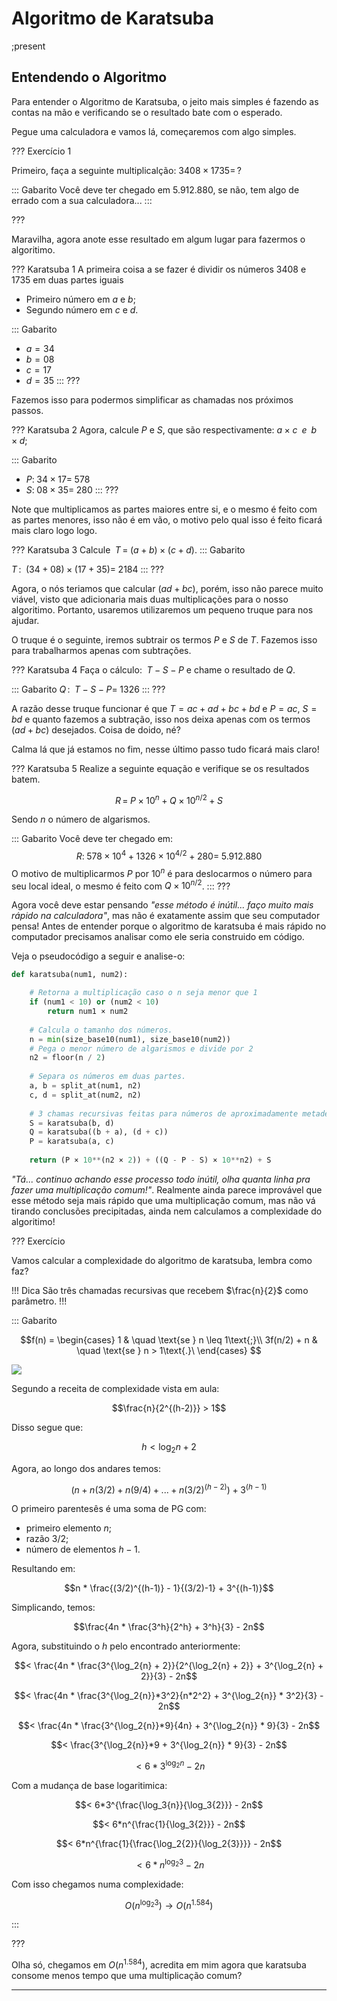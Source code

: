 Algoritmo de Karatsuba
======

;present

Entendendo o Algoritmo
---------

Para entender o Algoritmo de Karatsuba, o jeito mais simples é fazendo as contas na mão e verificando se o resultado bate com o esperado.

Pegue uma calculadora e vamos lá, começaremos com algo simples.

??? Exercício 1

Primeiro, faça a seguinte multiplicalção: $3408 \times 1735 = \,?$

::: Gabarito
Você deve ter chegado em $5.912.880$, se não, tem algo de errado com a sua calculadora...
:::

???

Maravilha, agora anote esse resultado em algum lugar para fazermos o algoritimo.

??? Karatsuba 1
A primeira coisa a se fazer é dividir os números $3408 \text{ e } 1735$ em duas partes iguais

* Primeiro número em $a \text{ e } b$;
* Segundo número em $c \text{ e } d$.

::: Gabarito
* $a = 34$
* $b = 08$
* $c = 17$
* $d = 35$
:::
???

Fazemos isso para podermos simplificar as chamadas nos próximos passos.

??? Karatsuba 2
Agora, calcule $P \text{ e } S$, que são respectivamente: $a \times c \; \; e \; \; b \times d$;

::: Gabarito
* $P: \; 34 \times 17 = \; 578$
* $S: \; 08 \times 35 = \; 280$
:::
???

Note que multiplicamos as partes maiores entre si, e o mesmo é feito com as partes menores, isso não é em vão, o motivo pelo qual isso é feito ficará mais claro logo logo.

??? Karatsuba 3
Calcule  $\; T \, = \; (a + b) \times (c + d)$.
::: Gabarito

$T \,$: $\; (34 + 08) \times (17 + 35) = \; 2184$
:::
???

Agora, o nós teriamos que calcular $(ad + bc)$, porém, isso não parece muito viável, visto que adicionaria mais duas multiplicações para o nosso algoritimo. Portanto, usaremos utilizaremos um pequeno truque para nos ajudar.

O truque é o seguinte, iremos subtrair os termos $P\text{ e }S$ de $T$. Fazemos isso para trabalharmos apenas com subtrações.

??? Karatsuba 4
Faça o cálculo: $\; T - S - P$ e chame o resultado de $Q$.

::: Gabarito
$Q \,$: $\; T - S - P = \; 1326$
:::
???

A razão desse truque funcionar é que $T = ac + ad + bc + bd \text{ e } P=ac \text{, } S=bd$ e quanto fazemos a subtração, isso nos deixa apenas com os termos $(ad + bc)$ desejados. Coisa de doido, né?

Calma lá que já estamos no fim, nesse último passo tudo ficará mais claro!

??? Karatsuba 5
Realize a seguinte equação e verifique se os resultados batem.

$$R \, = \; P \times 10^n + Q \times 10^{n/2} + S$$

Sendo $n$ o número de algarismos.

::: Gabarito
Você deve ter chegado em:
$$R: \; 578 \times 10^4 + 1326 \times 10^{4/2} + 280 = \; 5.912.880$$
O motivo de multiplicarmos $P\text{ por } 10^n$ é para deslocarmos o número para seu local ideal, o mesmo é feito com $Q\times 10^{n/2}$.
:::
???

Agora você deve estar pensando *"esse método é inútil... faço muito mais rápido na calculadora"*, mas não é exatamente assim que seu computador pensa! Antes de entender porque o algoritmo de karatsuba é mais rápido no computador precisamos analisar como ele seria construido em código.

Veja o pseudocódigo a seguir e analise-o:

``` py
def karatsuba(num1, num2):

    # Retorna a multiplicação caso o n seja menor que 1
    if (num1 < 10) or (num2 < 10)
        return num1 × num2
    
    # Calcula o tamanho dos números. 
    n = min(size_base10(num1), size_base10(num2))
    # Pega o menor número de algarismos e divide por 2 
    n2 = floor(n / 2) 
    
    # Separa os números em duas partes. 
    a, b = split_at(num1, n2)
    c, d = split_at(num2, n2)
    
    # 3 chamas recursivas feitas para números de aproximadamente metade do tamanho (n/2). 
    S = karatsuba(b, d)
    Q = karatsuba((b + a), (d + c))
    P = karatsuba(a, c)
    
    return (P × 10**(n2 × 2)) + ((Q - P - S) × 10**n2) + S
``` 

*"Tá... continuo achando esse processo todo inútil, olha quanta linha pra fazer uma multiplicação comum!"*. Realmente ainda parece improvável que esse método seja mais rápido que uma multiplicação comum, mas não vá tirando conclusões precipitadas, ainda nem calculamos a complexidade do algoritimo!

??? Exercício

Vamos calcular a complexidade do algoritmo de karatsuba, lembra como faz? 

!!! Dica
São três chamadas recursivas que recebem $\frac{n}{2}$ como parâmetro.
!!!

::: Gabarito

$$f(n) =
  \begin{cases}
    1       & \quad \text{se } n \leq 1\text{;}\\
    3f(n/2) + n  & \quad \text{se } n > 1\text{.}\
  \end{cases}
$$

![](tree.png)

Segundo a receita de complexidade vista em aula:

$$\frac{n}{2^{(h-2)}} > 1$$

Disso segue que:

$$h < \log_2{n} + 2$$

Agora, ao longo dos andares temos:

$$(n + n(3/2) + n(9/4) + ... + n(3/2)^{(h-2)}) + 3^{(h-1)} $$

O primeiro parentesês é uma soma de PG com:

* primeiro elemento $n$;
* razão $3/2$;
* número de elementos $h-1$.

Resultando em:

$$n * \frac{(3/2)^{(h-1)} - 1}{(3/2)-1} + 3^{(h-1)}$$

Simplicando, temos:

$$\frac{4n * \frac{3^h}{2^h} + 3^h}{3} - 2n$$

Agora, substituindo o $h$ pelo encontrado anteriormente:

$$< \frac{4n * \frac{3^{\log_2{n} + 2}}{2^{\log_2{n} + 2}} + 3^{\log_2{n} + 2}}{3} - 2n$$

$$< \frac{4n * \frac{3^{\log_2{n}}*3^2}{n*2^2} + 3^{\log_2{n}} * 3^2}{3} - 2n$$

$$< \frac{4n * \frac{3^{\log_2{n}}*9}{4n} + 3^{\log_2{n}} * 9}{3} - 2n$$

$$< \frac{3^{\log_2{n}}*9 + 3^{\log_2{n}} * 9}{3} - 2n$$

$$< 6*3^{\log_2{n}} - 2n$$


Com a mudança de base logaritimica:

$$< 6*3^{\frac{\log_3{n}}{\log_3{2}}} - 2n$$

$$< 6*n^{\frac{1}{\log_3{2}}} - 2n$$

$$< 6*n^{\frac{1}{\frac{\log_2{2}}{\log_2{3}}}} - 2n$$

$$< 6*n^{\log_2{3}} - 2n$$

Com isso chegamos numa complexidade: 

$$O(n^{\log_2{3}}) \rightarrow O(n^{1.584})$$

:::

???

Olha só, chegamos em $O(n^{1.584})$, acredita em mim agora que karatsuba consome menos tempo que uma multiplicação comum?

------------------------------------------------------------------------
<!--1. listas;

2. ordenadas,

assim como

* listas;

* não-ordenadas

e imagens. Lembre que todas as imagens devem estar em uma subpasta *img*.

![](logo.png)

Para tabelas, usa-se a [notação do
MultiMarkdown](https://fletcher.github.io/MultiMarkdown-6/syntax/tables.html),
que é muito flexível. Vale a pena abrir esse link para saber todas as
possibilidades.

| coluna a | coluna b |
|----------|----------|
| 1        | 2        |

Ao longo de um texto, você pode usar *itálico*, **negrito**, {red}(vermelho) e
[[tecla]]. Também pode usar uma equação LaTeX: $f(n) \leq g(n)$. Se for muito
grande, você pode isolá-la em um parágrafo.

$$\lim_{n \rightarrow \infty} \frac{f(n)}{g(n)} \leq 1$$

Para inserir uma animação, use `md ;` seguido do nome de uma pasta onde as
imagens estão. Essa pasta também deve estar em *img*.

;bubble

Você também pode inserir código, inclusive especificando a linguagem.

``` py
def f():
    print('hello world')
```

``` c
void f() {
    printf("hello world\n");
}
```

Se não especificar nenhuma, o código fica com colorização de terminal.

```
hello world
```


!!! Aviso
Este é um exemplo de aviso, entre `md !!!`.
!!!


??? Exercício

Este é um exemplo de exercício, entre `md ???`.

::: Gabarito
Este é um exemplo de gabarito, entre `md :::`.
:::

???
--!>